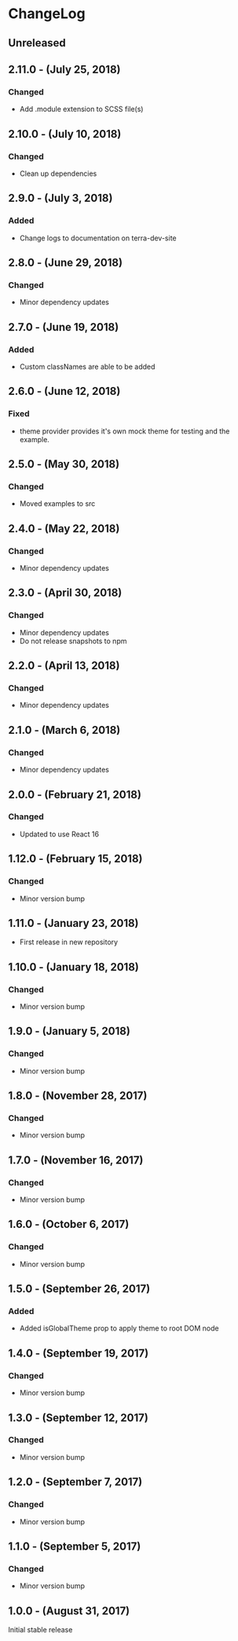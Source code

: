 ChangeLog
=========

Unreleased
-----------------

2.11.0 - (July 25, 2018)
------------------
### Changed
* Add .module extension to SCSS file(s)

2.10.0 - (July 10, 2018)
------------------
### Changed
* Clean up dependencies

2.9.0 - (July 3, 2018)
------------------
### Added
* Change logs to documentation on terra-dev-site

2.8.0 - (June 29, 2018)
------------------
### Changed
* Minor dependency updates

2.7.0 - (June 19, 2018)
----------------
### Added
* Custom classNames are able to be added

2.6.0 - (June 12, 2018)
------------------
### Fixed
* theme provider provides it's own mock theme for testing and the example.

2.5.0 - (May 30, 2018)
------------------
### Changed
* Moved examples to src

2.4.0 - (May 22, 2018)
------------------
### Changed
* Minor dependency updates

2.3.0 - (April 30, 2018)
------------------
### Changed
* Minor dependency updates
* Do not release snapshots to npm

2.2.0 - (April 13, 2018)
------------------
### Changed
* Minor dependency updates

2.1.0 - (March 6, 2018)
------------------
### Changed
* Minor dependency updates

2.0.0 - (February 21, 2018)
------------------
### Changed
* Updated to use React 16

1.12.0 - (February 15, 2018)
------------------
### Changed
* Minor version bump

1.11.0 - (January 23, 2018)
------------------
* First release in new repository

1.10.0 - (January 18, 2018)
------------------
### Changed
* Minor version bump

1.9.0 - (January 5, 2018)
------------------
### Changed
* Minor version bump

1.8.0 - (November 28, 2017)
------------------
### Changed
* Minor version bump

1.7.0 - (November 16, 2017)
------------------
### Changed
* Minor version bump

1.6.0 - (October 6, 2017)
------------------
### Changed
* Minor version bump

1.5.0 - (September 26, 2017)
------------------
### Added
* Added isGlobalTheme prop to apply theme to root DOM node

1.4.0 - (September 19, 2017)
------------------
### Changed
* Minor version bump

1.3.0 - (September 12, 2017)
------------------
### Changed
* Minor version bump

1.2.0 - (September 7, 2017)
------------------
### Changed
* Minor version bump

1.1.0 - (September 5, 2017)
------------------
### Changed
* Minor version bump

1.0.0 - (August 31, 2017)
----------------
Initial stable release
